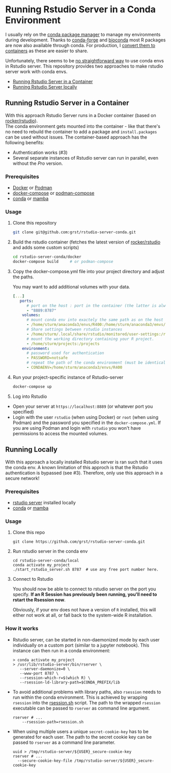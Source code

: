 # Running Rstudio Server in a Conda Environment

I usually rely on the [conda package manager](https://docs.conda.io/en/latest/) to manage my environments during development. Thanks to [conda-forge](https://conda-forge.org/) and [bioconda](https://bioconda.github.io/) most R packages are now also available through conda. For production,
I [convert them to containers](https://github.com/grst/containerize-conda) as these are easier to share. 

Unfortunately, there seems to be [no straightforward way](https://community.rstudio.com/t/start-rstudio-server-session-in-conda-environment/12516/15) to use conda envs in Rstudio server. This repository provides two approaches to make rstudio server work with conda envs. 

 * [Running Rstudio Server in a Container](#running-rstudio-server-in-a-container)
 * [Running Rstudio Server locally](#running-locally)

## Running Rstudio Server in a Container

With this approach Rstudio Server runs in a Docker container (based on [rocker/rstudio](https://hub.docker.com/r/rocker/rstudio)).  
The conda environment gets mounted into the container - like that there's no need to rebuild the container to add a package and 
`install.packages` can be used without issues. The container-based approach has the following benefits: 

 * Authentication works (#3)
 * Several separate instances of Rstudio server can run in parallel, even without the *Pro* version. 

### Prerequisites

 * [Docker](https://www.docker.com/) or [Podman](https://podman.io/)
 * [docker-compose](https://github.com/docker/compose) or [podman-compose](https://github.com/containers/podman-compose)
 * [conda](https://docs.conda.io/en/latest/miniconda.html) or [mamba](https://github.com/conda-forge/miniforge#mambaforge)

### Usage

1. Clone this repository

   ```bash
   git clone git@github.com:grst/rstudio-server-conda.git
   ```

2. Build the rstudio container (fetches the latest version of [rocker/rstudio](https://hub.docker.com/r/rocker/rstudio) and adds some custom scripts)

   ```bash
   cd rstudio-server-conda/docker
   docker-compose build     # or podman-compose
   ```

3. Copy the docker-compose.yml file into your project directory and adjust the paths.

   You may want to add additional volumes with your data. 

   ```yml
   [...]
      ports:
         # port on the host : port in the container (the latter is always 8787)
         - "8889:8787"
       volumes:
         # mount conda env into exactely the same path as on the host system - some paths are hardcoded in the env.
         - /home/sturm/anaconda3/envs/R400:/home/sturm/anaconda3/envs/R400
         # Share settings between rstudio instances
         - /home/sturm/.local/share/rstudio/monitored/user-settings:/root/.local/share/rstudio/monitored/user-settings
         # mount the working directory containing your R project.
         - /home/sturm/projects:/projects
       environment:
         # password used for authentication
         - PASSWORD=notsafe
         # repeat the path of the conda environment (must be identical to the path in "volumes")
         - CONDAENV=/home/sturm/anaconda3/envs/R400
   ```

4. Run your project-specific instance of Rstudio-server

   ```bash
   docker-compose up 
   ```

5. Log into Rstudio

 * Open your server at `https://localhost:8889` (or whatever port you specified)
 * Login with the user `rstudio` (when using Docker) or `root` (when using Podman) and the password you specified 
   in the `docker-compose.yml`. If you are using Podman and login with `rstudio` you won't have permissions to 
   access the mounted volumes. 


## Running Locally

With this approach a locally installed Rstudio server is ran such that it uses the conda env. 
A known limitation of this approch is that the Rstudio authentication is bypassed (see #3). 
Therefore, only use this approach in a secure network! 

### Prerequisites
* [rstudio server](https://www.rstudio.com/products/rstudio/download-server/) installed locally
* [conda](https://docs.conda.io/en/latest/miniconda.html) or [mamba](https://github.com/conda-forge/miniforge#mambaforge)

### Usage

1. Clone this repo

   ```
   git clone https://github.com/grst/rstudio-server-conda.git
   ```

2. Run rstudio server in the conda env

   ```
   cd rstudio-server-conda/local
   conda activate my_project
   ./start_rstudio_server.sh 8787  # use any free port number here. 
   ```
   
3. Connect to Rstudio

   You should now be able to connect to rstudio server on the port you specify. 
   **If an R Session has previously been running, you'll need to rstart the Rsession now**. 

   Obviously, if your env does not have a version of `R` installed, this will either not 
   work at all, or fall back to the system-wide R installation. 


### How it works
* Rstudio server, can be started in non-daemonized mode by each user individually on a custom port (similar to a jupyter notebook). This instance can then run in a conda environment:

   ```
   > conda activate my_project
   > /usr/lib/rstudio-server/bin/rserver \
      --server-daemonize=0 \
      --www-port 8787 \
      --rsession-which-r=$(which R) \
      --rsession-ld-library-path=$CONDA_PREFIX/lib
   ```
   
* To avoid additional problems with library paths, also `rsession` needs to run within the conda environment. This is achieved by wrapping `rsession` into the [rsession.sh](https://github.com/grst/rstudio-server-conda/blob/master/rsession.sh) script. The path to the wrapped `rsession` executable can be passed to `rserver` as command line argument. 

   ```
   rserver # ...
       --rsession-path=rsession.sh
   ```


* When using multiple users a unique `secret-cookie-key` has to be generated for each user. The path to the secret cookie key can be passed to `rserver` as a command line parameter.

   ```
   uuid > /tmp/rstudio-server/${USER}_secure-cookie-key
   rserver # ...
     --secure-cookie-key-file /tmp/rstudio-server/${USER}_secure-cookie-key
   ```


